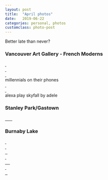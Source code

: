 ```yaml
---
layout: post
title:  "April photos"
date:   2019-06-22
categories: personal, photos
customclass: photo-post
---
```


Better late than never?

### Vancouver Art Gallery - French Moderns
<div class="photo_wrapper gutter">
    <div class="photoset">
        <a class="photo" href="/images/posts/2019-06-22-april-photos/2019-04-02 18.57.29 HDR.jpg">
            <img src="/images/posts/2019-06-22-april-photos/2019-04-02 18.57.29 HDR.jpg" alt="">
        </a>
    </div>
</div>

<div class="photo_wrapper gutter">
    <div class="photoset custom-bookshop">
        <a class="photo left" href="/images/posts/2019-06-22-april-photos/2019-04-02 19.20.02.jpg">
            <img src="/images/posts/2019-06-22-april-photos/2019-04-02 19.20.02.jpg" alt="">
        </a>
        <a class="photo right" href="/images/posts/2019-06-22-april-photos/2019-04-02 19.25.38-1.jpg
        ">
            <img src="/images/posts/2019-06-22-april-photos/2019-04-02 19.25.38-1.jpg" alt="">
        </a>
    </div>
</div>

<div class="photo_wrapper gutter">
    <div class="photoset custom-bookshop">
        <a class="photo" href="/images/posts/2019-06-22-april-photos/2019-04-02 19.25.52.jpg">
            <img src="/images/posts/2019-06-22-april-photos/2019-04-02 19.25.52.jpg" alt="">
        </a>
        <a class="photo" href="/images/posts/2019-06-22-april-photos/2019-04-02 19.32.48.jpg">
            <img src="/images/posts/2019-06-22-april-photos/2019-04-02 19.32.48.jpg" alt="">
        </a>
    </div>
</div>

<div class="photo_wrapper gutter">
    <div class="photoset custom-bookshop">
        <a class="photo" href="/images/posts/2019-06-22-april-photos/2019-04-02 20.04.13.jpg">
            <img src="/images/posts/2019-06-22-april-photos/2019-04-02 20.04.13.jpg" alt="">
        </a>
        <a class="photo" href="/images/posts/2019-06-22-april-photos/2019-04-02 21.44.36.jpg">
            <img src="/images/posts/2019-06-22-april-photos/2019-04-02 21.44.36.jpg" alt="">
        </a>
    </div>
    <span class="caption">millennials on their phones</span>
</div>

<div class="photo_wrapper gutter">
    <div class="photoset custom-bookshop">
        <a class="photo" href="/images/posts/2019-06-22-april-photos/2019-04-02 20.10.58.jpg">
            <img src="/images/posts/2019-06-22-april-photos/2019-04-02 20.10.58.jpg" alt="">
        </a>
        <a class="photo" href="/images/posts/2019-06-22-april-photos/2019-04-02 20.13.34.jpg">
            <img src="/images/posts/2019-06-22-april-photos/2019-04-02 20.13.34.jpg" alt="">
        </a>
    </div>
</div>

<div class="photo_wrapper gutter">
    <div class="photoset custom-artgallery">
        <a class="photo left" href="/images/posts/2019-06-22-april-photos/2019-04-02 20.19.45.jpg">
            <img src="/images/posts/2019-06-22-april-photos/2019-04-02 20.19.45.jpg" alt="">
        </a>
        <a class="photo right" href="/images/posts/2019-06-22-april-photos/2019-04-02 21.44.37.jpg">
            <img src="/images/posts/2019-06-22-april-photos/2019-04-02 21.44.37.jpg" alt="">
        </a>
    </div>
    <span class="caption">alexa play skyfall by adele</span>
</div>

<div class="photo_wrapper">
    <a class="photo" href="/images/posts/2019-06-22-april-photos/2019-04-17 19.24.40.jpg">
        <img src="/images/posts/2019-06-22-april-photos/2019-04-17 19.24.40.jpg" alt="">
    </a>
</div>

### Stanley Park/Gastown

<a class="photo" href="/images/posts/2019-06-22-april-photos/2019-04-19 13.52.10.jpg">
    <img src="/images/posts/2019-06-22-april-photos/2019-04-19 13.52.10.jpg" alt="">
</a>
<a class="photo" href="/images/posts/2019-06-22-april-photos/2019-04-19 13.52.31.jpg">
    <img src="/images/posts/2019-06-22-april-photos/2019-04-19 13.52.31.jpg" alt="">
</a>
<a class="photo" href="/images/posts/2019-06-22-april-photos/2019-04-19 14.04.45.jpg">
    <img src="/images/posts/2019-06-22-april-photos/2019-04-19 14.04.45.jpg" alt="">
</a>
<a class="photo" href="/images/posts/2019-06-22-april-photos/2019-04-19 14.09.12.jpg">
    <img src="/images/posts/2019-06-22-april-photos/2019-04-19 14.09.12.jpg" alt="">
</a>
<a class="photo" href="/images/posts/2019-06-22-april-photos/2019-04-19 16.19.34.jpg">
    <img src="/images/posts/2019-06-22-april-photos/2019-04-19 16.19.34.jpg" alt="">
</a>
<a class="photo" href="/images/posts/2019-06-22-april-photos/2019-04-19 17.58.56.jpg">
    <img src="/images/posts/2019-06-22-april-photos/2019-04-19 17.58.56.jpg" alt="">
</a>
<a class="photo" href="/images/posts/2019-06-22-april-photos/2019-04-19 18.01.55 HDR.jpg">
    <img src="/images/posts/2019-06-22-april-photos/2019-04-19 18.01.55 HDR.jpg" alt="">
</a>

### Burnaby Lake

<a class="photo" href="/images/posts/2019-06-22-april-photos/2019-04-21 12.11.18 HDR.jpg">
    <img src="/images/posts/2019-06-22-april-photos/2019-04-21 12.11.18 HDR.jpg" alt="">
</a>
<a class="photo" href="/images/posts/2019-06-22-april-photos/2019-04-21 13.41.07.jpg">
    <img src="/images/posts/2019-06-22-april-photos/2019-04-21 13.41.07.jpg" alt="">
</a>

<div class="photo_wrapper">
    <div class="photoset collage custom-salmon">
        <a class="photo left" href="/images/posts/2019-06-22-april-photos/2019-04-21 13.41.50.jpg">
            <img src="/images/posts/2019-06-22-april-photos/2019-04-21 13.41.50.jpg" alt="">
        </a>
        <a class="photo right" href="/images/posts/2019-06-22-april-photos/2019-04-21 13.42.50 HDR.jpg">
            <img src="/images/posts/2019-06-22-april-photos/2019-04-21 13.42.50 HDR.jpg" alt="">
        </a>
    </div>
</div>
<a class="photo" href="/images/posts/2019-06-22-april-photos/2019-04-21 13.45.51.jpg">
    <img src="/images/posts/2019-06-22-april-photos/2019-04-21 13.45.51.jpg" alt="">
</a>
<a class="photo" href="/images/posts/2019-06-22-april-photos/2019-04-21 14.10.55.jpg">
    <img src="/images/posts/2019-06-22-april-photos/2019-04-21 14.10.55.jpg" alt="">
</a>
<a class="photo" href="/images/posts/2019-06-22-april-photos/2019-04-21 14.11.28.jpg">
    <img src="/images/posts/2019-06-22-april-photos/2019-04-21 14.11.28.jpg" alt="">
</a>

<div class="photo_wrapper">
    <div class="photoset custom-landscape-portrait">
        <a class="photo left" href="/images/posts/2019-06-22-april-photos/2019-04-21 14.13.46.jpg">
            <img src="/images/posts/2019-06-22-april-photos/2019-04-21 14.13.46.jpg" alt="">
        </a>
        <a class="photo right" href="/images/posts/2019-06-22-april-photos/2019-04-21 14.14.43.jpg">
            <img src="/images/posts/2019-06-22-april-photos/2019-04-21 14.14.43.jpg" alt="">
        </a>
    </div>
</div>
<a class="photo" href="/images/posts/2019-06-22-april-photos/2019-04-21 14.16.49.jpg">
    <img src="/images/posts/2019-06-22-april-photos/2019-04-21 14.16.49.jpg" alt="">
</a>
<a class="photo gutter" href="/images/posts/2019-06-22-april-photos/2019-04-21 14.33.27.jpg">
    <img src="/images/posts/2019-06-22-april-photos/2019-04-21 14.33.27.jpg" alt="">
</a>

<a class="photo" href="/images/posts/2019-06-22-april-photos/2019-04-23 19.10.54.jpg">
    <img src="/images/posts/2019-06-22-april-photos/2019-04-23 19.10.54.jpg" alt="">
</a>
<a class="photo" href="/images/posts/2019-06-22-april-photos/2019-04-23 19.11.43.jpg">
    <img src="/images/posts/2019-06-22-april-photos/2019-04-23 19.11.43.jpg" alt="">
</a>
<a class="photo" href="/images/posts/2019-06-22-april-photos/2019-04-23 19.13.02.jpg">
    <img src="/images/posts/2019-06-22-april-photos/2019-04-23 19.13.02.jpg" alt="">
</a>

<div class="photo_wrapper">
    <div class="photoset custom-landscape-portrait">
        <a class="photo left" href="/images/posts/2019-06-22-april-photos/2019-04-24 18.37.54.jpg">
            <img src="/images/posts/2019-06-22-april-photos/2019-04-24 18.37.54.jpg" alt="">
        </a>
        <a class="photo right" href="/images/posts/2019-06-22-april-photos/2019-04-23 19.13.53.jpg">
            <img src="/images/posts/2019-06-22-april-photos/2019-04-23 19.13.53.jpg" alt="">
        </a>
    </div>
</div>
<a class="photo" href="/images/posts/2019-06-22-april-photos/2019-04-26 19.54.36.jpg">
    <img src="/images/posts/2019-06-22-april-photos/2019-04-26 19.54.36.jpg" alt="">
</a>
<a class="photo" href="/images/posts/2019-06-22-april-photos/2019-04-30 19.52.31 HDR-1.jpg">
    <img src="/images/posts/2019-06-22-april-photos/2019-04-30 19.52.31 HDR-1.jpg" alt="">
</a>
<a class="photo" href="/images/posts/2019-06-22-april-photos/2019-04-30 20.39.24.jpg">
    <img src="/images/posts/2019-06-22-april-photos/2019-04-30 20.39.24.jpg" alt="">
</a>